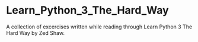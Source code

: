 # Learn_Python_3_The_Hard_Way
A collection of excercises written while reading through Learn Python 3 The Hard Way by Zed Shaw.
